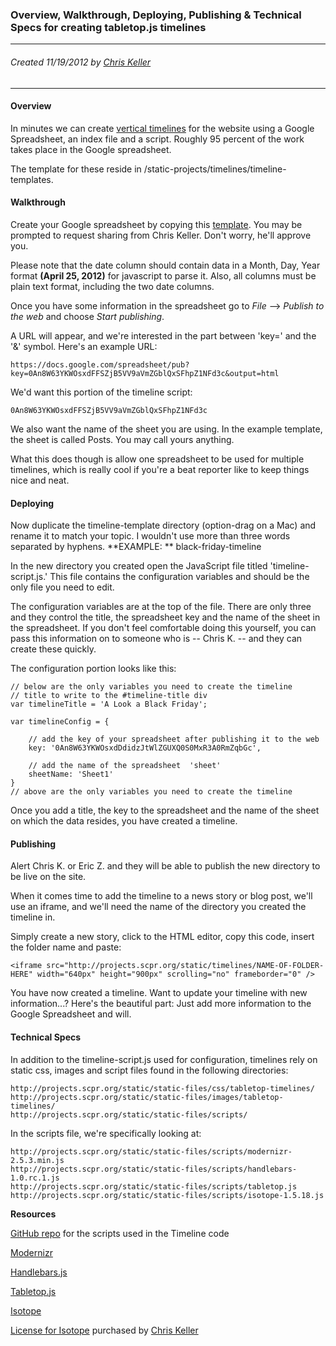 ### Overview, Walkthrough, Deploying, Publishing & Technical Specs for creating tabletop.js timelines

----
###### Created 11/19/2012 by [Chris Keller](ckeller@scpr.org)
----

#### Overview

In minutes we can create [vertical timelines](http://projects.scpr.org/static/timelines/black-friday-timeline/) for the website using a Google Spreadsheet, an index file and a script. Roughly 95 percent of the work takes place in the Google spreadsheet.

The template for these reside in /static-projects/timelines/timeline-templates.

#### Walkthrough

Create your Google spreadsheet by copying this [template](https://docs.google.com/spreadsheet/ccc?key=0An8W63YKWOsxdFFSZjB5VV9aVmZGblQxSFhpZ1NFd3c#gid=0). You may be prompted to request sharing from Chris Keller. Don't worry, he'll approve you.

Please note that the date column should contain data in a Month, Day, Year format **(April 25, 2012)** for javascript to parse it. Also, all columns must be plain text format, including the two date columns.

Once you have some information in the spreadsheet go to *File* --> *Publish to the web* and choose *Start publishing*.

A URL will appear, and we're interested in the part between 'key=' and the '&' symbol. Here's an example URL:

    https://docs.google.com/spreadsheet/pub?key=0An8W63YKWOsxdFFSZjB5VV9aVmZGblQxSFhpZ1NFd3c&output=html

We'd want this portion of the timeline script:

    0An8W63YKWOsxdFFSZjB5VV9aVmZGblQxSFhpZ1NFd3c

We also want the name of the sheet you are using. In the example template, the sheet is called Posts. You may call yours anything.

What this does though is allow one spreadsheet to be used for multiple timelines, which is really cool if you're a beat reporter like to keep things nice and neat.

#### Deploying

Now duplicate the timeline-template directory (option-drag on a Mac) and rename it to match your topic. I wouldn't use more than three words separated by hyphens. **EXAMPLE: ** black-friday-timeline

In the new directory you created open the JavaScript file titled 'timeline-script.js.' This file contains the configuration variables and should be the only file you need to edit.

The configuration variables are at the top of the file. There are only three and they control the title, the spreadsheet key and the name of the sheet in the spreadsheet. If you don't feel comfortable doing this yourself, you can pass this information on to someone who is -- Chris K. -- and they can create these quickly.

The configuration portion looks like this:

    // below are the only variables you need to create the timeline
    // title to write to the #timeline-title div
    var timelineTitle = 'A Look a Black Friday';

    var timelineConfig = {

        // add the key of your spreadsheet after publishing it to the web
        key: '0An8W63YKWOsxdDdidzJtWlZGUXQ0S0MxR3A0RmZqbGc',

        // add the name of the spreadsheet  'sheet'
    	sheetName: 'Sheet1'
    }
    // above are the only variables you need to create the timeline


Once you add a title, the key to the spreadsheet and the name of the sheet on which the data resides, you have created a timeline.

#### Publishing

Alert Chris K. or Eric Z. and they will be able to publish the new directory to be live on the site.

When it comes time to add the timeline to a news story or blog post, we'll use an iframe, and we'll need the name of the directory you created the timeline in.

Simply create a new story, click to the HTML editor, copy this code, insert the folder name and paste:

    <iframe src="http://projects.scpr.org/static/timelines/NAME-OF-FOLDER-HERE" width="640px" height="900px" scrolling="no" frameborder="0" />

You have now created a timeline. Want to update your timeline with new information...? Here's the beautiful part: Just add more information to the Google Spreadsheet and will.

#### Technical Specs

In addition to the timeline-script.js used for configuration, timelines rely on static css, images and script files found in the following directories:

    http://projects.scpr.org/static/static-files/css/tabletop-timelines/
    http://projects.scpr.org/static/static-files/images/tabletop-timelines/
    http://projects.scpr.org/static/static-files/scripts/

In the scripts file, we're specifically looking at:

    http://projects.scpr.org/static/static-files/scripts/modernizr-2.5.3.min.js
    http://projects.scpr.org/static/static-files/scripts/handlebars-1.0.rc.1.js
    http://projects.scpr.org/static/static-files/scripts/tabletop.js
    http://projects.scpr.org/static/static-files/scripts/isotope-1.5.18.js

**Resources**

[GitHub repo](https://github.com/balancemedia/Timeline) for the scripts used in the Timeline code

[Modernizr](http://modernizr.com/)

[Handlebars.js](http://handlebarsjs.com/)

[Tabletop.js](https://github.com/jsoma/tabletop)

[Isotope](http://isotope.metafizzy.co/)

[License for Isotope](http://projects.scpr.org/static/static-files/scripts/isotope_commercial_license/isotope-commercial-license.txt) purchased by [Chris Keller](ckeller@scpr.org)